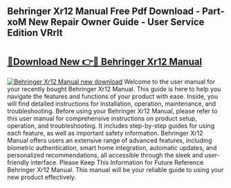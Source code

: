 ## Behringer Xr12 Manual Free Pdf Download - Part-xoM New Repair Owner Guide - User Service Edition VRrlt

# <h2><a href="http://bc34078.oget.top/?id=Behringer+Xr12+Manual">🔗Download New 👉🔴 Behringer Xr12 Manual</a></h2>

[![Behringer Xr12 Manual new download](https://i.imgur.com/5g1atiW.png)](http://bc34078.oget.top/?id=Behringer+Xr12+Manual)
Welcome to the user manual for your recently bought Behringer Xr12 Manual. This guide is here to help you navigate the features and functions of your product with ease. Inside, you will find detailed instructions for installation, operation, maintenance, and troubleshooting. Before using your Behringer Xr12 Manual, please refer to this user manual for comprehensive instructions on product setup, operation, and troubleshooting. It includes step-by-step guides for using each feature, as well as important safety information. Behringer Xr12 Manual offers users an extensive range of advanced features, including biometric authentication, smart home integration, automatic updates, and personalized recommendations, all accessible through the sleek and user-friendly interface. Please Keep This Information for Future Reference Behringer Xr12 Manual. This manual will be your reliable guide to using your new product effectively.
